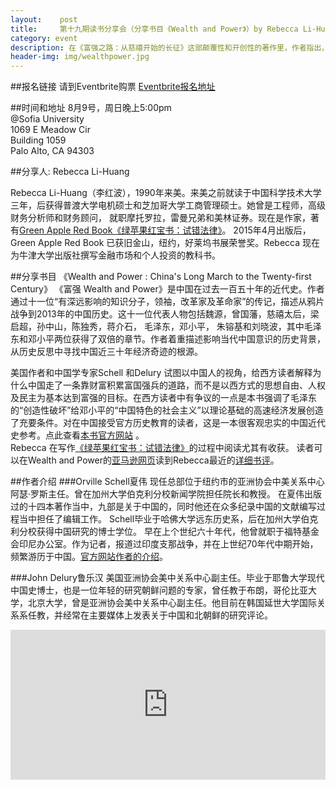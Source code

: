 ```yaml
---
layout:    post
title:     第十九期读书分享会（分享书目《Wealth and Power》）by Rebecca Li-Huang 
category: event 
description: 在《富强之路：从慈禧开始的长征》这部颠覆性和开创性的著作里，作者指出，中国跌跌撞撞地走过帝王统治、军阀割据、共和制和共产主义已经有一个半世纪，而其领导人的统治思想也历经封建主义、法西斯主义、极权主义和资本主义，但这些相互冲突的体制和意识形态都未能定义这中国。在中国的近现代史中，唯一永恒不变的价值，就是追求「富强」这一法家箴言、寻求伟大复兴。
header-img: img/wealthpower.jpg
---
```


##报名链接
请到Eventbrite购票
[Eventbrite报名地址](https://www.eventbrite.com/e/wealth-and-power-by-rebecca-li-huang-tickets-17996732712)

##时间和地址
8月9号，周日晚上5:00pm <br>
@Sofia University  
1069 E Meadow Cir   
Building 1059   
Palo Alto, CA 94303

##分享人: Rebecca Li-Huang 

Rebecca Li-Huang（李红波），1990年来美。来美之前就读于中国科学技术大学三年，后获得普渡大学电机硕士和芝加哥大学工商管理硕士。她曾是工程师，高级财务分析师和财务顾问， 就职摩托罗拉，雷曼兄弟和美林证券。现在是作家，著有[Green Apple Red Book《绿苹果红宝书：试错法律》](http://www.amazon.com/Green-Apple-Red-Book-Chinese-American-ebook/dp/B00U1X8G6Q/)。
2015年4月出版后，Green Apple Red Book 已获旧金山，纽约，好莱坞书展荣誉奖。Rebecca 现在为牛津大学出版社撰写金融市场和个人投资的教科书。 

##分享书目 《Wealth and Power : China's Long March to the Twenty-first Century》
《富强 Wealth and Power》是中国在过去一百五十年的近代史。作者通过十一位“有深远影响的知识分子，领袖，改革家及革命家”的传记，描述从鸦片战争到2013年的中国历史。这十一位代表人物包括魏源，曾国藩，慈禧太后，梁启超，孙中山，陈独秀，蒋介石， 毛泽东，邓小平， 朱镕基和刘晓波，其中毛泽东和邓小平两位获得了双倍的章节。作者着重描述影响当代中国意识的历史背景，从历史反思中寻找中国近三十年经济奇迹的根源。

美国作者和中国学专家Schell 和Delury 试图以中国人的视角，给西方读者解释为什么中国走了一条靠财富积累富国强兵的道路，而不是以西方式的思想自由、人权及民主为基本达到富强的目标。在西方读者中有争议的一点是本书强调了毛泽东的“创造性破坏”给邓小平的“中国特色的社会主义”以理论基础的高速经济发展创造了充要条件。对在中国接受官方历史教育的读者，这是一本很客观忠实的中国近代史参考。点此查看[本书官方网站](http://sites.asiasociety.org/chinawealthpower/) 。   
Rebecca 在写作[《绿苹果红宝书：试错法律》](http://www.amazon.com/Green-Apple-Red-Book-Chinese-American-ebook/dp/B00U1X8G6Q/)的过程中阅读尤其有收获。
读者可以在Wealth and Power的[亚马逊网页](http://www.amazon.com/Wealth-Power-Chinas-Twenty-first-Century-ebook/dp/B00BH0VU4W)读到Rebecca最近的[详细书评](http://www.amazon.com/Wealth-Power-Chinas-Twenty-first-Century-ebook/product-reviews/B00BH0VU4W/ref=cm_cr_dp_synop?ie=UTF8&showViewpoints=0&sortBy=bySubmissionDateDescending#RDX6S1FXM4FEL)。

##作者介绍
###Orville Schell夏伟
现任总部位于纽约市的亚洲协会中美关系中心阿瑟·罗斯主任。曾在加州大学伯克利分校新闻学院担任院长和教授。
在夏伟出版过的十四本著作当中，九部是关于中国的，同时他还在众多纪录中国的文献编写过程当中担任了编辑工作。
Schell毕业于哈佛大学远东历史系，后在加州大学伯克利分校获得中国研究的博士学位。
早在上个世纪六十年代，他曾就职于福特基金会印尼办公室。作为记者，报道过印度支那战争，并在上世纪70年代中期开始，频繁游历于中国。[官方网站作者的介绍](http://sites.asiasociety.org/uschinaforum/chinese-long-bio-orville-schell/)。

###John Delury鲁乐汉
美国亚洲协会美中关系中心副主任。毕业于耶鲁大学现代中国史博士，也是一位年轻的研究朝鲜问题的专家，曾任教于布朗，哥伦比亚大学，北京大学，曾是亚洲协会美中关系中心副主任。他目前在韩国延世大学国际关系系任教，并经常在主要媒体上发表关于中国和北朝鲜的研究评论。

<iframe width="100%" height="240" src="https://www.youtube.com/embed/mdKIWBnxpeA" frameborder="0" allowfullscreen></iframe>


